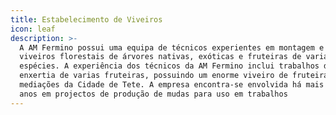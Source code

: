 ```yaml
---
title: Estabelecimento de Viveiros
icon: leaf
description: >-
  A AM Fermino possui uma equipa de técnicos experientes em montagem e gestão de
  viveiros florestais de árvores nativas, exóticas e fruteiras de varias
  espécies. A experiência dos técnicos da AM Fermino inclui trabalhos de
  enxertia de varias fruteiras, possuindo um enorme viveiro de fruteiras nas
  mediações da Cidade de Tete. A empresa encontra-se envolvida há mais de 10
  anos em projectos de produção de mudas para uso em trabalhos
---
```


